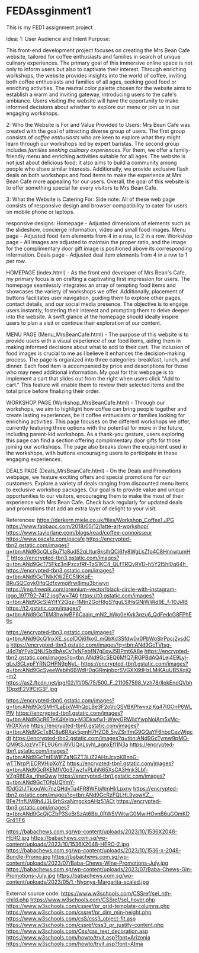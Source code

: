# FEDAssginment1
This is my FED1 assignment project

Idea:
1: User Audience and Intent Purpose:

This front-end development project focuses on creating the Mrs Bean Cafe website, tailored for coffee enthusiasts and families in search of unique culinary experiences. The primary goal of this immersive online space is not only to inform users but also to captivate their interest. Through enriching workshops, the website provides insights into the world of coffee, inviting both coffee enthusiasts and families of all ages, seeking good food or enriching activities. The neutral color palette chosen for the website aims to establish a warm and inviting gateway, introducing users to the cafe's ambiance. Users visiting the website will have the opportunity to make informed decisions about whether to explore our menu or join us in our engaging workshops.

2: Who the Website is For and Value Provided to Users:
Mrs Bean Cafe was created with the goal of attracting diverse group of users. The first group consists of *coffee enthusiasts* who are keen to explore what they might learn through our workshops led by expert baristas. The second group includes *families seeking culinary experiences*. For them, we offer a family-friendly menu and enriching activities suitable for all ages. 
The website is not just about delicious food; it also aims to build a community among people who share similar interests. Additionally, we provide exclusive flash deals on both workshops and food items to make the experience at Mrs Bean Cafe more appealing for our users. Overall, the goal of this website is to offer something special for every visitors to Mrs Bean Cafe.

3: What the Website is Catering For:
Side note: All of these web page consists of responsive design and browser compatibility to cater for users on mobile phone or laptops. 

responsive designs:
Homepage - Adjusted dimensions of elements such as the slideshow, concierge information, video and small food images. 
Menu page - Adjusted food item elements from 4 in a row, to 2 in a row.
Workshop page - All images are adjusted to maintain the proper ratio, and the image for the complimentary door gift image is positioned above its corresponding information.
Deals page - Adjusted deal item elements from 4 in a row to 1 per row.

HOMEPAGE (index.html) - As the front end developer of Mrs Bean's Cafe, my primary focus is on crafting a captivating first impression for users. The homepage seamlessly integrates an array of tempting food items and showcases the variety of workshops we offer. Additionally, placement of buttons facilitates user navigation, guiding them to explore other pages, contact details, and our social media presence.
The objective is to engage users instantly, fostering their interest and prompting them to delve deeper into the website. A swift glance at the homepage should ideally inspire users to plan a visit or continue their exploration of our content.

MENU PAGE (Menu_MrsBeanCafe.html) - The purpose of this website is to provide users with a visual experience of our food items, aiding them in making informed decisions about what to add to their cart. The inclusion of food images is crucial to me as I believe it enhances the decision-making process. The page is organized into three categories: breakfast, lunch, and dinner. Each food item is accompanied by price and descriptions for those who may need additional information. My goal for this webpage is to implement a cart that slides out from the right when users click "Add to cart." This feature will enable them to review their selected items and the total price before finalizing their order.

WORKSHOP PAGE (Workshop_MrsBeanCafe.html) - Through our workshops, we aim to highlight how coffee can bring people together and create lasting experiences, be it coffee enthusiasts or families looking for enriching activities. This page focuses on the different workshops we offer, currently featuring three options with the potential for more in the future, including parent-kid workshops. As a thank-you gesture, users exploring this page can find a section offering complimentary door gifts for those joining our workshops. The page also breaks down the equipment used in the workshops, with buttons encouraging users to participate in these engaging experiences.

DEALS PAGE (Deals_MrsBeanCafe.html) - On the Deals and Promotions webpage, we feature exciting offers and special promotions for our customers. Explore a variety of deals ranging from discounted menu items to exclusive workshop packages. Our goal is to provide value and unique opportunities to our visitors, encouraging them to make the most of their experience with Mrs Bean Cafe. Check back regularly for updated deals and promotions that add an extra layer of delight to your visit.

References:
https://derkern.miele.co.uk/files/Workshop_Coffee1.JPG
https://www.fabbaoc.com/2018/05/12/latte-art-workshop/
https://www.taylorlane.com/blogs/read/coffee-connoisseur
https://www.pscafe.com/pscafe
https://encrypted-tbn2.gstatic.com/images?q=tbn:ANd9GcQLsSu71a8udS2qLItur8kslhQCi6fy8WgLkZfp4C8HnnwtumHT
https://encrypted-tbn3.gstatic.com/images?q=tbn:ANd9GcT75Fkz3niPzcxfRf-TzS1KC4_QLfTRQyRVD-h5Y2I5hI0q64h_
https://encrypted-tbn3.gstatic.com/images?q=tbn:ANd9GcTNlkKW2EC51KKqE-BRuSQCoyk0ifqQdfxymgifrw8jmu3bnwyn
https://img.freepik.com/premium-vector/black-circle-with-instagram-logo_197792-7412.jpg?w=740
https://t0.gstatic.com/images?q=tbn:ANd9GcSIAYlfY2Qgz-1Mtn2GoH8gSYguLSlHsGNjWljRd9E_f-10Jj4B
https://t2.gstatic.com/images?q=tbn:ANd9GcTljM3hwiwBF6Caaiq_mN2_hWo0eKvk3qzu6_QdFedcG8FPhE6c

https://encrypted-tbn3.gstatic.com/images?q=tbn:ANd9GcQ1nxXE_scpIDOj6fko0_mQbKd3Sfdw0x0PbWoSlrPpcj2vsdCs
https://encrypted-tbn3.gstatic.com/images?q=tbn:ANd9GcTVtsg-J4d7aYFybQNUSIxdbAsCvTyNFebfN7gEpvJ5BPmt6A8e
https://encrypted-tbn2.gstatic.com/images?q=tbn:ANd9GcSEQ6MfQ7jRGPBdAQ4Lei4E9Lyj-qLrJ3GLypFYRNOHFN9pNyL-
https://encrypted-tbn1.gstatic.com/images?q=tbn:ANd9GcSyeeWeblh6BWdH0qGRmjnbprSVGXX6tlHzLMiKAuUB5XqiQ-m2
https://as2.ftcdn.net/jpg/02/11/05/75/500_F_211057598_Vzh78rIIokEndQVbh1DpxtF2VlfCtG3F.jpg

https://encrypted-tbn0.gstatic.com/images?q=tbn:ANd9GcSMH1LaEjxW4hQpLBe3F2oVcGSVBKPlwvxziKq47lGOnP6WLPlV
https://encrypted-tbn1.gstatic.com/images?q=tbn:ANd9GcR6TeK4Kejqu-M3Dkwfw1-WwyGRWilcYwpNoiAm5xMc-WOXXvje
https://encrypted-tbn0.gstatic.com/images?q=tbn:ANd9GcTx8C8u6RXak5pmH7HZC6_5iyZSrlfmG9GQaYF6hbcCezWjqcdt
https://encrypted-tbn2.gstatic.com/images?q=tbn:ANd9GcTymw9pMO-QM9t3JozVvTFL9U6mii9VUQnLsyhl_agnxEfl1N3a
https://encrypted-tbn1.gstatic.com/images?q=tbn:ANd9GcTnfEWIFZaNGZT3LiZ2AHzJcyoKBnnG-wTTNrpPjEORVHjpXoYZ
https://encrypted-tbn1.gstatic.com/images?q=tbn:ANd9GcRKEMfV0o37wzfvPLjhN65XsCA3Hnk3Lbf-VZgR8EAa_riheQww
https://encrypted-tbn1.gstatic.com/images?q=tbn:ANd9GcTOfgUQYmY-fDdG2IJTicouWc7nzQHdvTq4FR8WFbWmHlrLpxny
https://encrypted-tbn2.gstatic.com/images?q=tbn:ANd9GcRzFQLHL9yowKZ_-BFe7fnfUM9h4J3L6rhSxaNmgckqAHz51ACt
https://encrypted-tbn3.gstatic.com/images?q=tbn:ANd9GcQjCZbP3SeBrSzAt6Bb_0RW5VWtwG0MwiHOvnB6uGOmKDGr4TF6

https://babachews.com.sg/wp-content/uploads/2023/10/1536X2048-HERO.jpg
https://babachews.com.sg/wp-content/uploads/2023/10/1536X2048-HERO-2.jpg
https://babachews.com.sg/wp-content/uploads/2023/10/1536-x-2048-Bundle-Promo.jpg
https://babachews.com.sg/wp-content/uploads/2023/07/Baba-Chews-Wine-Promotions-July.jpg
https://babachews.com.sg/wp-content/uploads/2023/07/Baba-Chews-Gin-Promotions-July.jpg
https://babachews.com.sg/wp-content/uploads/2023/05/1.-Nyonya-Margarita-scaled.jpg

External source code:
https://www.w3schools.com/CSSref/sel_nth-child.php
https://www.w3schools.com/CSSref/sel_hover.php
https://www.w3schools.com/cssref/pr_grid-template-columns.php
https://www.w3schools.com/cssref/pr_dim_min-height.php
https://www.w3schools.com/csS/css3_object-fit.asp
https://www.w3schools.com/cssref/css3_pr_justify-content.php
https://www.w3schools.com/Css/css_text_decoration.asp
https://www.w3schools.com/howto/tryit.asp?font=Arizonia
https://www.w3schools.com/howto/tryit.asp?font=Atma